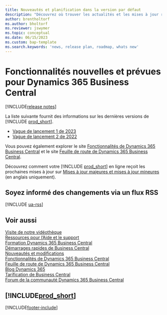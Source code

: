 ```yaml
---
title: Nouveautés et planification dans la version par défaut
description: "Découvrez où trouver les actualités et les mises à jour relatives aux nouvelles fonctionnalités ainsi qu’à celles qui existent déjà dans la version par défaut de Business\_Central."
author: brentholtorf
ms.author: bholtorf
ms.reviewer: jswymer
ms.topic: conceptual
ms.date: 06/15/2023
ms.custom: bap-template
ms.search.keywords: 'news, release plan, roadmap, whats new'
---
```

# Fonctionnalités nouvelles et prévues pour Dynamics 365 Business Central

[!INCLUDE[release notes](includes/release-notes.md)]

La liste suivante fournit des informations sur les dernières versions de [!INCLUDE [prod_short](includes/prod_short.md)].  

* [Vague de lancement 1 de 2023](/dynamics365/release-plans/)
* [Vague de lancement 2 de 2022](/dynamics365-release-plan/2022wave2/smb/dynamics365-business-central/planned-features)  

Vous pouvez également explorer le site [Fonctionnalités de Dynamics 365 Business Central](https://dynamics.microsoft.com/business-central/capabilities/) et le site [Feuille de route de Dynamics 365 Business Central](https://dynamics.microsoft.com/roadmap/business-central/).  

Découvrez comment votre [!INCLUDE [prod_short](includes/prod_short.md)] en ligne reçoit les prochaines mises à jour sur [Mises à jour majeures et mises à jour mineures](/dynamics365/business-central/dev-itpro/administration/update-rollout-timeline) (en anglais uniquement).

## Soyez informé des changements via un flux RSS

[!INCLUDE [ua-rss](includes/ua-rss.md)]

## Voir aussi

[Visite de notre vidéothèque](across-videos.md)  
[Ressources pour l’Aide et le support](product-help-and-support.md)  
[Formation Dynamics 365 Business Central](/training/dynamics365/business-central?WT.mc_id=dyn365bc_landingpage-docs)  
[Démarrages rapides de Business Central](quick-start-business-central.md)  
[Nouveautés et modifications](/dynamics365/business-central/dev-itpro/whatsnew/overview)  
[Fonctionnalités de Dynamics 365 Business Central](https://dynamics.microsoft.com/business-central/capabilities/)  
[Feuille de route de Dynamics 365 Business Central](https://dynamics.microsoft.com/roadmap/business-central/)  
[Blog Dynamics 365](https://cloudblogs.microsoft.com/dynamics365/it/product/business-central/)  
[Tarification de Business Central](https://dynamics.microsoft.com/business-central/overview/#pricing)  
[Forum de la communauté Dynamics 365 Business Central](https://community.dynamics.com/forums/thread/?groupid=e78817ab-a926-4d31-96cc-aef040a4eb04)  

## [!INCLUDE[prod_short](includes/free_trial_md.md)]

[!INCLUDE[footer-include](includes/footer-banner.md)]
